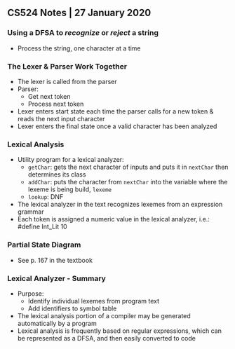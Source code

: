 ## CS524 Notes | 27 January 2020
### Using a DFSA to *recognize* or *reject* a string
- Process the string, one character at a time

### The Lexer & Parser Work Together
- The lexer is called from the parser
- Parser:
  - Get next token
  - Process next token
- Lexer enters start state each time the parser calls for a new token & reads the next input character
- Lexer enters the final state once a valid character has been analyzed

### Lexical Analysis
- Utility program for a lexical analyzer:
  - `getChar`: gets the next character of inputs and puts it in `nextChar` then determines its class
  - `addChar`: puts the character from `nextChar` into the variable where the lexeme is being build, `lexeme`
  - `lookup`: DNF
- The lexical analyzer in the text recognizes lexemes from an expression grammar
- Each token is assigned a numeric value in the lexical analyzer, i.e.:
      #define Int_Lit 10

### Partial State Diagram
- See p. 167 in the textbook

### Lexical Analyzer - Summary
- Purpose:
  - Identify individual lexemes from program text
  - Add identifiers to symbol table
- The lexical analysis portion of a compiler may be generated automatically by a program
- Lexical analysis is frequently based on regular expressions, which can be represented as a DFSA, and then easily converted to code
